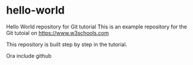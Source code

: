 # hello-world
Hello World repository for Git tutorial
This is an example repository for the Git tutoial on https://www.w3schools.com

This repository is built step by step in the tutorial.

Ora include github
